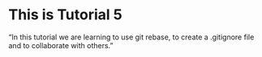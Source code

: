 # This is Tutorial 5
“In this tutorial we are learning to use git rebase, to create a .gitignore file and to collaborate with others.”
